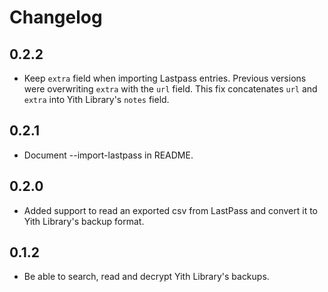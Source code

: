 # Changelog

## 0.2.2

- Keep `extra` field when importing Lastpass entries. Previous
  versions were overwriting `extra` with the `url` field. This fix
  concatenates `url` and `extra` into Yith Library's `notes` field.

## 0.2.1

- Document --import-lastpass in README.

## 0.2.0

- Added support to read an exported csv from LastPass and convert it to Yith
  Library's backup format.

## 0.1.2

- Be able to search, read and decrypt Yith Library's backups.
